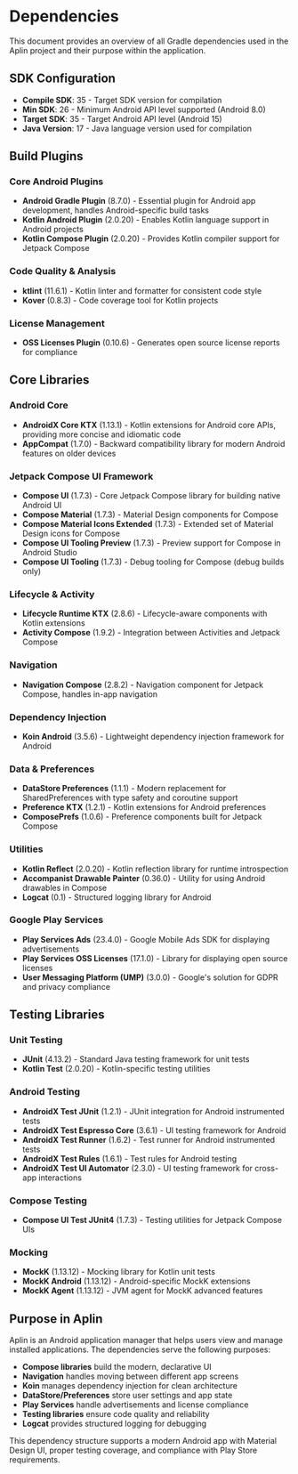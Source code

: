 # Dependencies

This document provides an overview of all Gradle dependencies used in the Aplin project and their purpose within the application.

## SDK Configuration

- **Compile SDK**: 35 - Target SDK version for compilation
- **Min SDK**: 26 - Minimum Android API level supported (Android 8.0)
- **Target SDK**: 35 - Target Android API level (Android 15)
- **Java Version**: 17 - Java language version used for compilation

## Build Plugins

### Core Android Plugins
- **Android Gradle Plugin** (8.7.0) - Essential plugin for Android app development, handles Android-specific build tasks
- **Kotlin Android Plugin** (2.0.20) - Enables Kotlin language support in Android projects
- **Kotlin Compose Plugin** (2.0.20) - Provides Kotlin compiler support for Jetpack Compose

### Code Quality & Analysis
- **ktlint** (11.6.1) - Kotlin linter and formatter for consistent code style
- **Kover** (0.8.3) - Code coverage tool for Kotlin projects

### License Management
- **OSS Licenses Plugin** (0.10.6) - Generates open source license reports for compliance

## Core Libraries

### Android Core
- **AndroidX Core KTX** (1.13.1) - Kotlin extensions for Android core APIs, providing more concise and idiomatic code
- **AppCompat** (1.7.0) - Backward compatibility library for modern Android features on older devices

### Jetpack Compose UI Framework
- **Compose UI** (1.7.3) - Core Jetpack Compose library for building native Android UI
- **Compose Material** (1.7.3) - Material Design components for Compose
- **Compose Material Icons Extended** (1.7.3) - Extended set of Material Design icons for Compose
- **Compose UI Tooling Preview** (1.7.3) - Preview support for Compose in Android Studio
- **Compose UI Tooling** (1.7.3) - Debug tooling for Compose (debug builds only)

### Lifecycle & Activity
- **Lifecycle Runtime KTX** (2.8.6) - Lifecycle-aware components with Kotlin extensions
- **Activity Compose** (1.9.2) - Integration between Activities and Jetpack Compose

### Navigation
- **Navigation Compose** (2.8.2) - Navigation component for Jetpack Compose, handles in-app navigation

### Dependency Injection
- **Koin Android** (3.5.6) - Lightweight dependency injection framework for Android

### Data & Preferences
- **DataStore Preferences** (1.1.1) - Modern replacement for SharedPreferences with type safety and coroutine support
- **Preference KTX** (1.2.1) - Kotlin extensions for Android preferences
- **ComposePrefs** (1.0.6) - Preference components built for Jetpack Compose

### Utilities
- **Kotlin Reflect** (2.0.20) - Kotlin reflection library for runtime introspection
- **Accompanist Drawable Painter** (0.36.0) - Utility for using Android drawables in Compose
- **Logcat** (0.1) - Structured logging library for Android

### Google Play Services
- **Play Services Ads** (23.4.0) - Google Mobile Ads SDK for displaying advertisements
- **Play Services OSS Licenses** (17.1.0) - Library for displaying open source licenses
- **User Messaging Platform (UMP)** (3.0.0) - Google's solution for GDPR and privacy compliance

## Testing Libraries

### Unit Testing
- **JUnit** (4.13.2) - Standard Java testing framework for unit tests
- **Kotlin Test** (2.0.20) - Kotlin-specific testing utilities

### Android Testing
- **AndroidX Test JUnit** (1.2.1) - JUnit integration for Android instrumented tests
- **AndroidX Test Espresso Core** (3.6.1) - UI testing framework for Android
- **AndroidX Test Runner** (1.6.2) - Test runner for Android instrumented tests
- **AndroidX Test Rules** (1.6.1) - Test rules for Android testing
- **AndroidX Test UI Automator** (2.3.0) - UI testing framework for cross-app interactions

### Compose Testing
- **Compose UI Test JUnit4** (1.7.3) - Testing utilities for Jetpack Compose UIs

### Mocking
- **MockK** (1.13.12) - Mocking library for Kotlin unit tests
- **MockK Android** (1.13.12) - Android-specific MockK extensions
- **MockK Agent** (1.13.12) - JVM agent for MockK advanced features

## Purpose in Aplin

Aplin is an Android application manager that helps users view and manage installed applications. The dependencies serve the following purposes:

- **Compose libraries** build the modern, declarative UI
- **Navigation** handles moving between different app screens
- **Koin** manages dependency injection for clean architecture
- **DataStore/Preferences** store user settings and app state
- **Play Services** handle advertisements and license compliance
- **Testing libraries** ensure code quality and reliability
- **Logcat** provides structured logging for debugging

This dependency structure supports a modern Android app with Material Design UI, proper testing coverage, and compliance with Play Store requirements.
